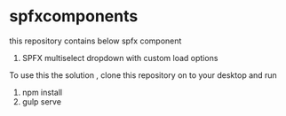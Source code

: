 # spfxcomponents
this repository contains below spfx component
1. SPFX multiselect dropdown with custom load options

To use this the solution , clone this repository on to your desktop and run
1. npm install
2. gulp serve

